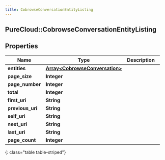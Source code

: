 ```yaml
---
title: CobrowseConversationEntityListing
---
```

## PureCloud::CobrowseConversationEntityListing

## Properties

|Name | Type | Description | Notes|
|------------ | ------------- | ------------- | -------------|
| **entities** | [**Array&lt;CobrowseConversation&gt;**](CobrowseConversation.html) |  | [optional] |
| **page_size** | **Integer** |  | [optional] |
| **page_number** | **Integer** |  | [optional] |
| **total** | **Integer** |  | [optional] |
| **first_uri** | **String** |  | [optional] |
| **previous_uri** | **String** |  | [optional] |
| **self_uri** | **String** |  | [optional] |
| **next_uri** | **String** |  | [optional] |
| **last_uri** | **String** |  | [optional] |
| **page_count** | **Integer** |  | [optional] |
{: class="table table-striped"}


